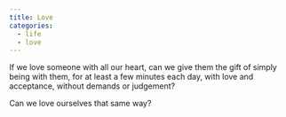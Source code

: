 ```yaml
---
title: Love
categories:
  - life
  - love
---
```


﻿If we love someone
with all our heart,
can we give them the gift
of simply being with them,
for at least a few minutes each day,
with love and acceptance,
without demands or judgement?

Can we love ourselves
that same way?
